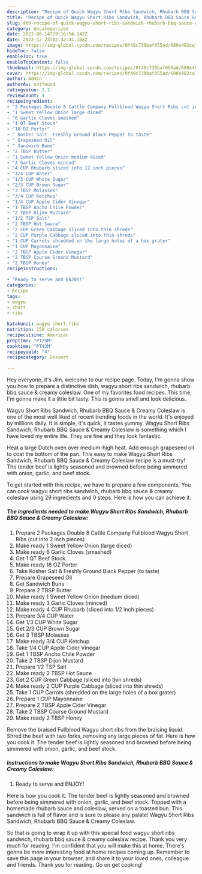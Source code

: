 ```yaml
---
description: "Recipe of Quick Wagyu Short Ribs Sandwich, Rhubarb BBQ Sauce &amp;amp; Creamy Coleslaw"
title: "Recipe of Quick Wagyu Short Ribs Sandwich, Rhubarb BBQ Sauce &amp;amp; Creamy Coleslaw"
slug: 469-recipe-of-quick-wagyu-short-ribs-sandwich-rhubarb-bbq-sauce-and-amp-creamy-coleslaw
category: Uncategorized
date: 2022-06-14T19:16:54.142Z
date: 2022-12-23T02:32:41.188Z
image: https://img-global.cpcdn.com/recipes/0f49c739baf055ad/680x482cq70/wagyu-short-ribs-sandwich-rhubarb-bbq-sauce-creamy-coleslaw-recipe-main-photo.jpg
hideToc: false
enableToc: true
enableTocContent: false
thumbnail: https://img-global.cpcdn.com/recipes/0f49c739baf055ad/680x482cq70/wagyu-short-ribs-sandwich-rhubarb-bbq-sauce-creamy-coleslaw-recipe-main-photo.jpg
cover: https://img-global.cpcdn.com/recipes/0f49c739baf055ad/680x482cq70/wagyu-short-ribs-sandwich-rhubarb-bbq-sauce-creamy-coleslaw-recipe-main-photo.jpg
author: Admin
authorAv: notfound
ratingvalue: 3.2
reviewcount: 4
recipeingredient:
- "2 Packages Double 8 Cattle Company Fullblood Wagyu Short Ribs cut into 2 inch pieces"
- "1 Sweet Yellow Onion large diced"
- "6 Garlic Cloves smashed"
- "1 QT Beef Stock"
- "18 OZ Porter"
- " Kosher Salt  Freshly Ground Black Pepper to taste"
- " Grapeseed Oil"
- " Sandwich Buns"
- "2 TBSP Butter"
- "1 Sweet Yellow Onion medium diced"
- "3 Garlic Cloves minced"
- "4 CUP Rhubarb sliced into 12 inch pieces"
- "3/4 CUP Water"
- "1/3 CUP White Sugar"
- "2/3 CUP Brown Sugar"
- "3 TBSP Molasses"
- "3/4 CUP Ketchup"
- "1/4 CUP Apple Cider Vinegar"
- "1 TBSP Ancho Chile Powder"
- "2 TBSP Dijon Mustard"
- "1/2 TSP Salt"
- "2 TBSP Hot Sauce"
- "2 CUP Green Cabbage sliced into thin shreds"
- "2 CUP Purple Cabbage sliced into thin shreds"
- "1 CUP Carrots shredded on the large holes of a box grater"
- "1 CUP Mayonnaise"
- "2 TBSP Apple Cider Vinegar"
- "2 TBSP Course Ground Mustard"
- "2 TBSP Honey"
recipeinstructions:

- "Ready to serve and ENJOY!"
categories:
- Recipe
tags:
- wagyu
- short
- ribs

katakunci: wagyu short ribs 
nutrition: 150 calories
recipecuisine: American
preptime: "PT29M"
cooktime: "PT42M"
recipeyield: "4"
recipecategory: Dessert

---
```



Hey everyone, it's Jim, welcome to our recipe page. Today, I'm gonna show you how to prepare a distinctive dish, wagyu short ribs sandwich, rhubarb bbq sauce &amp; creamy coleslaw. One of my favorites food recipes. This time, I'm gonna make it a little bit tasty. This is gonna smell and look delicious.

Wagyu Short Ribs Sandwich, Rhubarb BBQ Sauce &amp; Creamy Coleslaw is one of the most well liked of recent trending foods in the world. It's enjoyed by millions daily. It is simple, it's quick, it tastes yummy. Wagyu Short Ribs Sandwich, Rhubarb BBQ Sauce &amp; Creamy Coleslaw is something which I have loved my entire life. They are fine and they look fantastic.

Heat a large Dutch oven over medium-high heat. Add enough grapeseed oil to coat the bottom of the pan. This easy to make Wagyu Short Ribs Sandwich, Rhubarb BBQ Sauce &amp; Creamy Coleslaw recipe is a must-try! The tender beef is lightly seasoned and browned before being simmered with onion, garlic, and beef stock.


To get started with this recipe, we have to prepare a few components. You can cook wagyu short ribs sandwich, rhubarb bbq sauce &amp; creamy coleslaw using 29 ingredients and 0 steps. Here is how you can achieve it.

<!--inarticleads1-->

##### The ingredients needed to make Wagyu Short Ribs Sandwich, Rhubarb BBQ Sauce &amp; Creamy Coleslaw:

1. Prepare 2 Packages Double 8 Cattle Company Fullblood Wagyu Short Ribs (cut into 2 inch pieces)
1. Make ready 1 Sweet Yellow Onion (large diced)
1. Make ready 6 Garlic Cloves (smashed)
1. Get 1 QT Beef Stock
1. Make ready 18 OZ Porter
1. Take  Kosher Salt &amp; Freshly Ground Black Pepper (to taste)
1. Prepare  Grapeseed Oil
1. Get  Sandwich Buns
1. Prepare 2 TBSP Butter
1. Make ready 1 Sweet Yellow Onion (medium diced)
1. Make ready 3 Garlic Cloves (minced)
1. Make ready 4 CUP Rhubarb (sliced into 1/2 inch pieces)
1. Prepare 3/4 CUP Water
1. Get 1/3 CUP White Sugar
1. Get 2/3 CUP Brown Sugar
1. Get 3 TBSP Molasses
1. Make ready 3/4 CUP Ketchup
1. Take 1/4 CUP Apple Cider Vinegar
1. Get 1 TBSP Ancho Chile Powder
1. Take 2 TBSP Dijon Mustard
1. Prepare 1/2 TSP Salt
1. Make ready 2 TBSP Hot Sauce
1. Get 2 CUP Green Cabbage (sliced into thin shreds)
1. Make ready 2 CUP Purple Cabbage (sliced into thin shreds)
1. Take 1 CUP Carrots (shredded on the large holes of a box grater)
1. Prepare 1 CUP Mayonnaise
1. Prepare 2 TBSP Apple Cider Vinegar
1. Take 2 TBSP Course Ground Mustard
1. Make ready 2 TBSP Honey


Remove the braised Fullblood Wagyu short ribs from the braising liquid. Shred the beef with two forks, removing any large pieces of fat. Here is how you cook it. The tender beef is lightly seasoned and browned before being simmered with onion, garlic, and beef stock. 

<!--inarticleads2-->

##### Instructions to make Wagyu Short Ribs Sandwich, Rhubarb BBQ Sauce &amp; Creamy Coleslaw:


1. Ready to serve and ENJOY!

Here is how you cook it. The tender beef is lightly seasoned and browned before being simmered with onion, garlic, and beef stock. Topped with a homemade rhubarb sauce and coleslaw, served on a toasted bun. This sandwich is full of flavor and is sure to please any palate! Wagyu Short Ribs Sandwich, Rhubarb BBQ Sauce &amp; Creamy Coleslaw. 

So that is going to wrap it up with this special food wagyu short ribs sandwich, rhubarb bbq sauce &amp; creamy coleslaw recipe. Thank you very much for reading. I'm confident that you will make this at home. There's gonna be more interesting food at home recipes coming up. Remember to save this page in your browser, and share it to your loved ones, colleague and friends. Thank you for reading. Go on get cooking!
